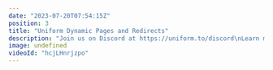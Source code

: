 ```yaml
---
date: "2023-07-20T07:54:15Z"
position: 3
title: "Uniform Dynamic Pages and Redirects"
description: "Join us on Discord at https://uniform.to/discord\nLearn more at https://uniform.dev\n\nFollow us on:\nFacebook: https://www.facebook.com/people/Uniform/\nTwitter: https://twitter.com/UniformDev \nLinkedIn: https://www.linkedin.com/company/unif... \nInstagram: https://www.instagram.com/uniform.dev/"
image: undefined
videoId: "hcjLHnrjzpo"
---
```


